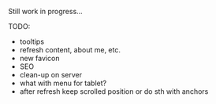 Still work in progress...



TODO:

- tooltips
- refresh content, about me, etc.
- new favicon
- SEO
- clean-up on server
- what with menu for tablet?
- after refresh keep scrolled position or do sth with anchors
